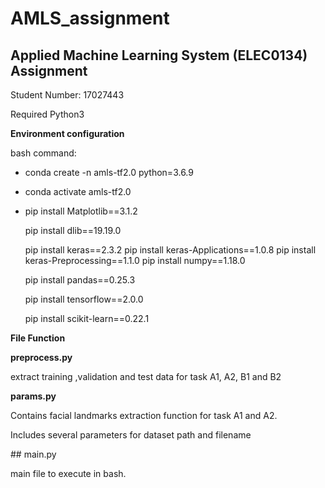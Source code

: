 # AMLS_assignment

## Applied Machine Learning System (ELEC0134) Assignment

Student Number: 17027443

Required Python3 

**Environment configuration**

bash command:

* conda create -n amls-tf2.0 python=3.6.9

* conda activate amls-tf2.0

* pip install Matplotlib==3.1.2

  pip install dlib==19.19.0

  pip install keras==2.3.2
  pip install keras-Applications==1.0.8
  pip install keras-Preprocessing==1.1.0
  pip install numpy==1.18.0

  pip install pandas==0.25.3

  pip install tensorflow==2.0.0

  pip install scikit-learn==0.22.1

**File Function**

**preprocess.py**

extract training ,validation and test data for task A1, A2, B1 and B2

**params.py**

Contains facial landmarks extraction function for task A1 and A2.

Includes several parameters for dataset path and filename

\## main.py

main file to execute in bash.
